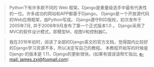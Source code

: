 > Python下有许多款不同的 Web 框架。Django是重量级选手中最有代表性的一位。许多成功的网站和APP都基于Django。
Django是一个开放源代码的Web应用框架，由Python写成。
Django遵守BSD版权，初次发布于2005年7月, 并于2008年9月发布了第一个正式版本1.0 。
Django采用了MVC的软件设计模式，即模型M，视图V和控制器C。

> 我在2016年初时，阅读了全部的Django英文的官方文档，觉得国内比较好的Django学习资源不多，所以决定写自己的教程。
本教程开始写的时候是 Django 的版本是 1.11，Django的更新很快。(如果有错误请帮忙指出, [e-mail: james.zxj@foxmail.com](james.zxj@foxmail.com))
